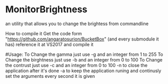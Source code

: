 # MonitorBrightness
an utility that allows you to change the brightess from commandline

How to compile it 
Get the code form "https://github.com/angaratosurion/BucketBox" (and every submodule it has)
reference it at VS2017 and compile it


#Usage:
To Change the gamma just use -g and an integer from 1 to 255
To Change the birghtness just use -b and an integer from 0 to 100
To Change the contrust just use -c and an integer from 0 to 100
-n to close the application after it's done
-a to keep  the application runing and  continusly set the arguments every second it is given
